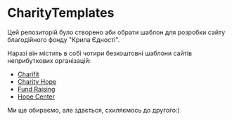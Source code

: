 # CharityTemplates

Цей репозиторій було створено аби обрати шаблон для розробки сайту благодійного фонду "Крила Єдності".

Наразі він містить в собі чотири безкоштовні шаблони сайтів неприбуткових організацій:
* [Charifit](https://liketaurus.github.io/CharityTemplates/chari-fit/)
* [Charity Hope](https://liketaurus.github.io/CharityTemplates/charity-hope/)
* [Fund Raising](https://liketaurus.github.io/CharityTemplates/fund-raising/)
* [Hope Center](https://liketaurus.github.io/CharityTemplates/hope-center/)

Ми ще обираємо, але здається, схиляємось до другого:)

